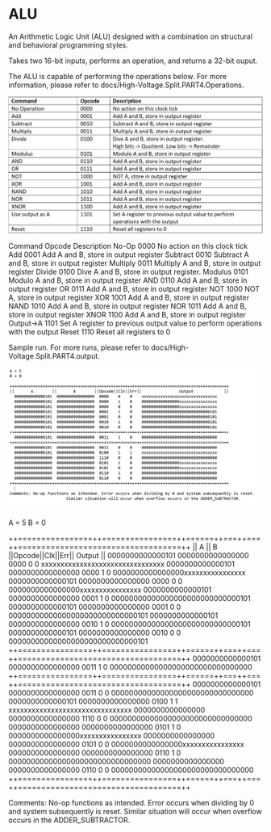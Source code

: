 # ALU
An Arithmetic Logic Unit (ALU) designed with a combination on structural and behavioral programming styles.

Takes two 16-bit inputs, performs an operation, and returns a 32-bit ouput.

The ALU is capable of performing the operations below. For more information, please refer to docs/High-Voltage.Split.PART4.Operations.

![](images/operations.PNG)

Command	  Opcode	  Description
No-Op	      0000	  No action on this clock tick
Add	        0001	  Add A and B, store in output register
Subtract	  0010	  Subtract A and B, store in output register
Multiply	  0011	  Multiply A and B, store in output register
Divide	    0100	  Dive A and B, store in output register. 
Modulus	    0101	  Modulo A and B, store in output register
AND	        0110	  Add A and B, store in output register
OR	        0111	  Add A and B, store in output register
NOT	        1000	  NOT A, store in output register
XOR	        1001	  Add A and B, store in output register
NAND	      1010	  Add A and B, store in output register
NOR	        1011	  Add A and B, store in output register
XNOR	      1100	  Add A and B, store in output register
Output->A	  1101	  Set A register to previous output value to perform operations with the output
Reset	      1110	  Reset all registers to 0


Sample run. For more runs, please refer to docs/High-Voltage.Split.PART4.output.

![](images/sample_run.PNG)

A = 5
B = 0

++================++================++======++===++===++===================================++
||       A        ||       B        ||Opcode||Clk||Err||                Output             ||
  0000000000000101  0000000000000000  0000    0    0    xxxxxxxxxxxxxxxxxxxxxxxxxxxxxxxx
  0000000000000101  0000000000000000  0000    1    0    0000000000000000xxxxxxxxxxxxxxxx
  0000000000000101  0000000000000000  0000    0    0    0000000000000000xxxxxxxxxxxxxxxx
  0000000000000101  0000000000000000  0001    1    0    00000000000000000000000000000101
  0000000000000101  0000000000000000  0001    0    0    00000000000000000000000000000101
  0000000000000101  0000000000000000  0010    1    0    00000000000000000000000000000101
  0000000000000101  0000000000000000  0010    0    0    00000000000000000000000000000101
++================++================++======++===++===++===================================++
  0000000000000101  0000000000000000  0011    1    0    00000000000000000000000000000000
++================++================++======++===++===++===================================++
  0000000000000101  0000000000000000  0011    0    0    00000000000000000000000000000000
  0000000000000101  0000000000000000  0100    1    1    xxxxxxxxxxxxxxxxxxxxxxxxxxxxxxxx
  0000000000000000  0000000000000000  1110    0    0    00000000000000000000000000000000
  0000000000000000  0000000000000000  0101    1    0    0000000000000000xxxxxxxxxxxxxxxx
  0000000000000000  0000000000000000  0101    0    0    0000000000000000xxxxxxxxxxxxxxxx
  0000000000000000  0000000000000000  0110    1    0    00000000000000000000000000000000
  0000000000000000  0000000000000000  0110    0    0    00000000000000000000000000000000
++================++================++======++===++===++===================================++
  
Comments: No-op functions as intended. Error occurs when dividing by 0 and system subsequently is reset.
			Similar situation will occur when overflow occurs in the ADDER_SUBTRACTOR.
